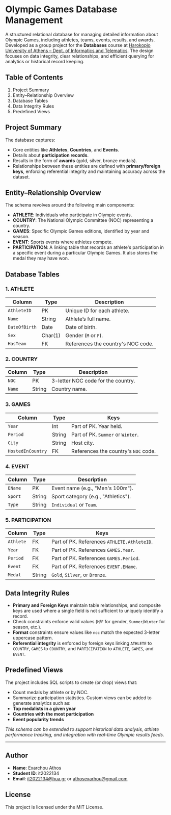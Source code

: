 # Olympic Games Database Management

A structured relational database for managing detailed information about Olympic Games, including athletes, teams, events, results, and awards. Developed as a group project for the **Databases** course at [Harokopio University of Athens – Dept. of Informatics and Telematics](https://www.dit.hua.gr).
The design focuses on data integrity, clear relationships, and efficient querying for analytics or historical record keeping.

## Table of Contents
1. Project Summary
2. Entity–Relationship Overview
3. Database Tables
4. Data Integrity Rules
5. Predefined Views

## Project Summary
The database captures:
- Core entities like **Athletes**, **Countries**, and **Events**.
- Details about **participation records**.
- Results in the form of **awards** (gold, silver, bronze medals).
- Relationships between these entities are defined with **primary/foreign keys**, enforcing referential integrity and maintaining accuracy across the dataset.

## Entity–Relationship Overview
The schema revolves around the following main components:
- **ATHLETE**: Individuals who participate in Olympic events.
- **COUNTRY**: The National Olympic Committee (NOC) representing a country.
- **GAMES**: Specific Olympic Games editions, identified by year and season.
- **EVENT**: Sports events where athletes compete.
- **PARTICIPATION**: A linking table that records an athlete's participation in a specific event during a particular Olympic Games. It also stores the medal they may have won.

## Database Tables

### 1. ATHLETE

| Column            | Type    | Description                        |
| ----------------- | ------- | ---------------------------------- |
| `AthleteID`       | PK      | Unique ID for each athlete.        |
| `Name`            | String  | Athlete’s full name.               |
| `DateOfBirth`     | Date    | Date of birth.                     |
| `Sex`             | Char(1) | Gender (`M` or `F`).               |
| `HasTeam`         | FK      | References the country's NOC code. |

### 2. COUNTRY

| Column    | Type   | Description                        |
| --------- | ------ | ---------------------------------- |
| `NOC`     | PK     | 3-letter NOC code for the country. |
| `Name`    | String | Country name.                      |

### 3. GAMES

| Column            | Type   | Keys                                 |
| ----------------- | ------ | ------------------------------------ |
| `Year`            | Int    | Part of PK. Year held.               |
| `Period`          | String | Part of PK. `Summer` or `Winter`.    |
| `City`            | String | Host city.                           |
| `HostedInCountry` | FK     | References the country's `NOC` code. |

### 4. EVENT

| Column  | Type   | Description                         |
| ------- | ------ | ----------------------------------- |
| `EName` | PK     | Event name (e.g., "Men's 100m").    |
| `Sport` | String | Sport category (e.g., "Athletics"). |
| `Type`  | String | `Individual` or `Team`.             |

### 5. PARTICIPATION

| Column    | Type   | Keys                                        |
| --------- | ------ | ------------------------------------------- |
| `Athlete` | FK     | Part of PK. References `ATHLETE.AthleteID`. |
| `Year`    | FK     | Part of PK. References `GAMES.Year`.        |
| `Period`  | FK     | Part of PK. References `GAMES.Period`.      |
| `Event`   | FK     | Part of PK. References `EVENT.EName`.       |
| `Medal`   | String | `Gold`, `Silver`, or `Bronze`.              |

## Data Integrity Rules
- **Primary and Foreign Keys** maintain table relationships, and composite keys are used where a single field is not sufficient to uniquely identify a record.
- Check constraints enforce valid values (`M`/`F` for gender, `Summer`/`Winter` for season, etc.).
- **Format** constraints ensure values like `noc` match the expected 3-letter uppercase pattern.
- **Referential integrity** is enforced by foreign keys linking `ATHLETE` to `COUNTRY`, `GAMES` to `COUNTRY`, and `PARTICIPATION` to `ATHLETE`, `GAMES`, and `EVENT`.

## Predefined Views
The project includes SQL scripts to create (or drop) views that:
- Count medals by athlete or by NOC.
- Summarize participation statistics.
Custom views can be added to generate analytics such as:
- **Top medalists in a given year**
- **Countries with the most participation**
- **Event popularity trends**

*This schema can be extended to support historical data analysis, athlete performance tracking, and integration with real-time Olympic results feeds.*

---
## Author

- **Name**: Exarchou Athos
- **Student ID**: it2022134
- **Email**: it2022134@hua.gr or athosexarhou@gmail.com

## License
This project is licensed under the MIT License.

